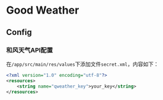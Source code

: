 # Good Weather

## Config

### 和风天气API配置

在`/app/src/main/res/values`下添加文件`secret.xml`，内容如下：

```xml
<?xml version="1.0" encoding="utf-8"?>
<resources>
	<string name="qweather_key">your_key</string>
</resources>
```
